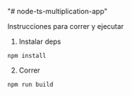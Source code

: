 "# node-ts-multiplication-app"

Instrucciones para correr y ejecutar

1. Instalar deps

```
npm install
```

2. Correr

```
npm run build
```
